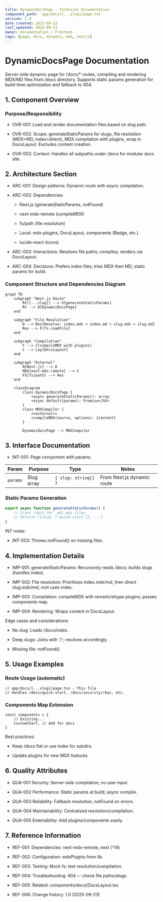 ```yaml
---
title: DynamicDocsPage - Technical Documentation
component_path: `app/docs/[...slug]/page.tsx`
version: 1.0
date_created: 2025-09-23
last_updated: 2025-09-23
owner: Documentation / Frontend
tags: [page, docs, dynamic, mdx, nextjs]
---
```


# DynamicDocsPage Documentation

Server-side dynamic page for /docs/\* routes, compiling and rendering MDX/MD files from /docs directory. Supports static params generation for build-time optimization and fallback to 404.

## 1. Component Overview

### Purpose/Responsibility

- OVR-001: Load and render documentation files based on slug path.

- OVR-002: Scope: generateStaticParams for slugs, file resolution (MDX>MD, index>direct), MDX compilation with plugins, wrap in DocsLayout. Excludes content creation.

- OVR-003: Context: Handles all subpaths under /docs for modular docs site.

## 2. Architecture Section

- ARC-001: Design patterns: Dynamic route with async compilation.

- ARC-002: Dependencies:
    - Next.js (generateStaticParams, notFound)

    - next-mdx-remote (compileMDX)

    - fs/path (file resolution)

    - Local: mdx-plugins, DocsLayout, components (Badge, etc.)

    - lucide-react (icons)

- ARC-003: Interactions: Resolves file paths; compiles; renders via DocsLayout.

- ARC-004: Decisions: Prefers index files; tries MDX then MD; static params for build.

### Component Structure and Dependencies Diagram

```mermaid
graph TD
    subgraph "Next.js Route"
        Rt[[...slug]] --> G[generateStaticParams]
        Rt --> D[DynamicDocsPage]
    end

    subgraph "File Resolution"
        D --> Res[Resolve: index.mdx > index.md > slug.mdx > slug.md]
        Res --> F[fs.readFile]
    end

    subgraph "Compilation"
        F --> C[compileMDX with plugins]
        C --> Lay[DocsLayout]
    end

    subgraph "External"
        N[Next.js] --> D
        MDX[next-mdx-remote] --> C
        FS[fs/path] --> Res
    end

    classDiagram
        class DynamicDocsPage {
            +async generateStaticParams(): array
            +async default(params): Promise<JSX>
        }
        class MDXCompiler {
            <<external>>
            +compileMDX(source, options): {content}
        }

        DynamicDocsPage --> MDXCompiler
```

## 3. Interface Documentation

- INT-001: Page component with params.

| Param    | Purpose    | Type                 | Notes                      |
| -------- | ---------- | -------------------- | -------------------------- |
| `params` | Slug array | `{ slug: string[] }` | From Next.js dynamic route |

### Static Params Generation

```ts
export async function generateStaticParams() {
    // Scans /docs for .md/.mdx files
    // Returns [{slug: ['quick-start']}, ...]
}
```

INT notes:

- INT-003: Throws notFound() on missing files.

## 4. Implementation Details

- IMP-001: generateStaticParams: Recursively reads /docs; builds slugs (handles index).

- IMP-002: File resolution: Prioritizes index.mdx/md, then direct slug.mdx/md; root uses index.

- IMP-003: Compilation: compileMDX with remark/rehype plugins; passes components map.

- IMP-004: Rendering: Wraps content in DocsLayout.

Edge cases and considerations:

- No slug: Loads /docs/index.

- Deep slugs: Joins with '/'; resolves accordingly.

- Missing file: notFound().

## 5. Usage Examples

### Route Usage (automatic)

```tsx
// app/docs/[...slug]/page.tsx - This file
// Handles /docs/quick-start, /docs/security/rbac, etc.
```

### Components Map Extension

```tsx
const components = {
    // Existing...
    CustomChart, // Add for docs
}
```

Best practices:

- Keep /docs flat or use index for subdirs.

- Update plugins for new MDX features.

## 6. Quality Attributes

- QUA-001 Security: Server-side compilation; no user input.

- QUA-002 Performance: Static params at build; async compile.

- QUA-003 Reliability: Fallback resolution; notFound on errors.

- QUA-004 Maintainability: Centralized resolution/compilation.

- QUA-005 Extensibility: Add plugins/components easily.

## 7. Reference Information

- REF-001: Dependencies: next-mdx-remote, next (^14)

- REF-002: Configuration: mdxPlugins from lib.

- REF-003: Testing: Mock fs; test resolution/compilation.

- REF-004: Troubleshooting: 404 — check file paths/slugs.

- REF-005: Related: components/docs/DocsLayout.tsx

- REF-006: Change history: 1.0 (2025-09-23)
